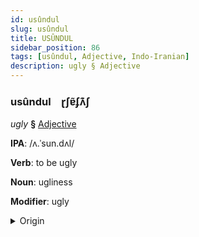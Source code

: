 ```yaml
---
id: usûndul
slug: usûndul
title: USÛNDUL
sidebar_position: 86
tags: [usûndul, Adjective, Indo-Iranian]
description: ugly § Adjective
---
```


### usûndul&emsp;<span kind="abugida">ɽʃɐ̃ʄʌ͊ʃ</span>

*ugly* **§** [Adjective](../../tags/Adjective)

**IPA**: /ʌ.ˈsun.dʌl/

**Verb**: to be ugly

**Noun**: ugliness

**Modifier**: ugly

<details>
    <summary>Origin</summary>
    Hindi असुंदर asundar [ɐ.sʊ̃n̪.d̪ɐɾ]<br/>
    <em>Indo-Iranian Language Family</em>
</details>